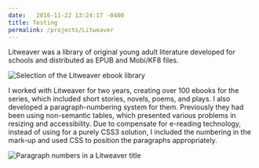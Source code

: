 ```yaml
---
date:   2016-11-22 13:24:17 -0400
title: Testing
permalink: /projects/Litweaver
---
```

Litweaver was a library of original young adult literature developed for schools and distributed as EPUB and Mobi/KF8 files.

![Selection of the Litweaver ebook library](litweaver-library)

I worked with Litweaver for two years, creating over 100 ebooks for the series, which included short stories, novels, poems, and plays. I also developed a paragraph-numbering system for them. Previously they had been using non-semantic tables, which presented various problems in resizing and accessibility. Due to compensate for e-reading technology, instead of using for a purely CSS3 solution, I included the numbering in the mark-up and used CSS to position the paragraphs appropriately.

![Paragraph numbers in a Litweaver title](p-numbers)

[litweaver-library]: http://
[p-numbers]: http://